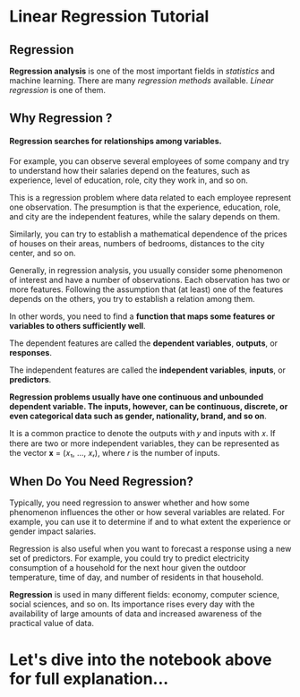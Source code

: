 
# Linear Regression Tutorial

## Regression

**Regression analysis** is one of the most important fields in _statistics_ and machine learning. There are many _regression methods_ available. _Linear regression_ is one of them.


## Why Regression ?

#### Regression searches for relationships among variables.

For example, you can observe several employees of some company and try to understand how their salaries depend on the features, such as experience, level of education, role, city they work in, and so on.

This is a regression problem where data related to each employee represent one observation. The presumption is that the experience, education, role, and city are the independent features, while the salary depends on them.

Similarly, you can try to establish a mathematical dependence of the prices of houses on their areas, numbers of bedrooms, distances to the city center, and so on.

Generally, in regression analysis, you usually consider some phenomenon of interest and have a number of observations. Each observation has two or more features. Following the assumption that (at least) one of the features depends on the others, you try to establish a relation among them.

In other words, you need to find a **function that maps some features or variables to others sufficiently well**.

The dependent features are called the **dependent variables**, **outputs**, or **responses**.

The independent features are called the **independent variables**, **inputs**, or **predictors**.

**Regression problems usually have one continuous and unbounded dependent variable. The inputs, however, can be continuous, discrete, or even categorical data such as gender, nationality, brand, and so on**.

It is a common practice to denote the outputs with 𝑦 and inputs with 𝑥. If there are two or more independent variables, they can be represented as the vector 𝐱 = (𝑥₁, …, 𝑥ᵣ), where 𝑟 is the number of inputs.

## When Do You Need Regression?
Typically, you need regression to answer whether and how some phenomenon influences the other or how several variables are related. For example, you can use it to determine if and to what extent the experience or gender impact salaries.

Regression is also useful when you want to forecast a response using a new set of predictors. For example, you could try to predict electricity consumption of a household for the next hour given the outdoor temperature, time of day, and number of residents in that household.

**Regression** is used in many different fields: economy, computer science, social sciences, and so on. Its importance rises every day with the availability of large amounts of data and increased awareness of the practical value of data.

# Let's dive into the notebook above for full explanation...



